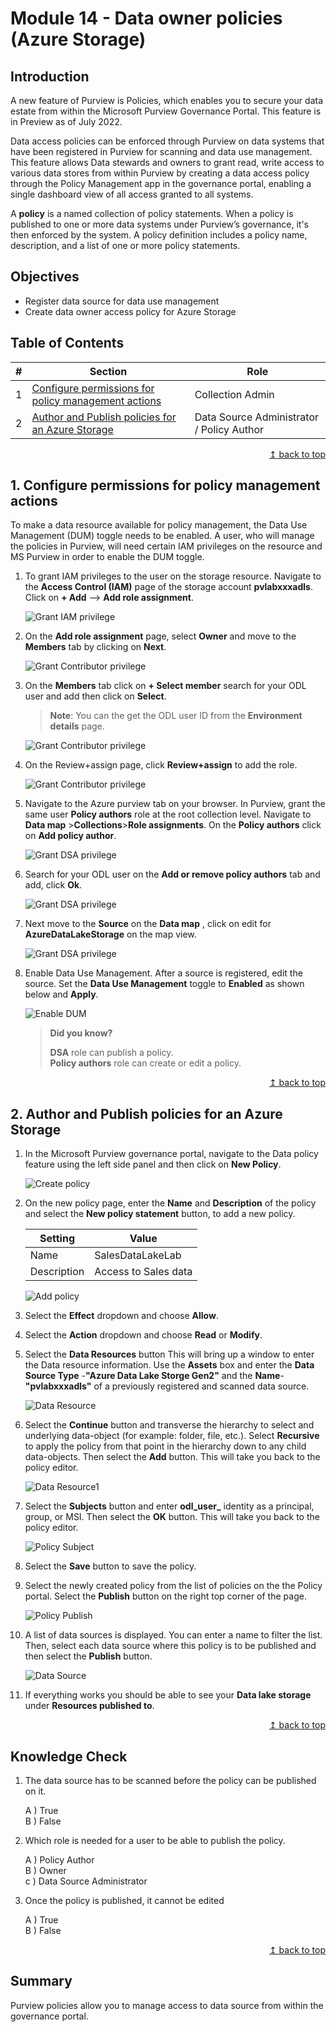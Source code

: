 # Module 14 - Data owner policies (Azure Storage)

## Introduction

A new feature of Purview is Policies, which enables you to secure your data estate from within the Microsoft Purview Governance Portal. This feature is in Preview as of July 2022.

Data access policies can be enforced through Purview on data systems that have been registered in Purview for scanning and data use management. This feature allows Data stewards and owners to grant read, write access to various data stores from within Purview by creating a data access policy through the Policy Management app in the governance portal, enabling a single dashboard view of all access granted to all systems.

A **policy** is a named collection of policy statements. When a policy is published to one or more data systems under Purview’s governance, it's then enforced by the system. A policy definition includes a policy name, description, and a list of one or more policy statements.

## Objectives

* Register data source for data use management
* Create data owner access policy for Azure Storage

## Table of Contents

| #  | Section | Role |
| --- | --- | --- |
| 1 | [Configure permissions for policy management actions](#1-configure-permissions-for-policy-management-actions) | Collection Admin |
| 2 | [Author and Publish policies for an Azure Storage](#2-Author-and-Publish-policies-for-an-Azure-Storage) | Data Source Administrator / Policy Author |

<div align="right"><a href="#module-14---data-owner-policies-azure-storage">↥ back to top</a></div>

## 1. Configure permissions for policy management actions

To make a data resource available for policy management, the Data Use Management (DUM) toggle needs to be enabled. A user, who will manage the policies in Purview, will need certain IAM privileges on the resource and MS Purview in order to enable the DUM toggle.

1. To grant IAM privileges to the user on the storage resource. Navigate to the **Access Control (IAM)** page of the storage account **pvlabxxxadls**. Click on **+ Add** --> **Add role assignment**. 

     ![Grant IAM privilege](../images/module14/14.01-storage-iam.png)

     
2. On the **Add role assignment** page, select **Owner** and move to the **Members** tab by clicking on **Next**.

   ![Grant Contributor privilege](../images/module14/M14-T1-img2.png)
   
3. On the **Members** tab click on **+ Select member** search for your ODL user and add then click on **Select**. 
   
   > **Note**: You can the get the ODL user ID from the **Environment details** page.
   
   ![Grant Contributor privilege](../images/module14/M14-T1-img3a.png) 

4. On the Review+assign page, click **Review+assign** to add the role.
     
     ![Grant Contributor privilege](../images/module14/M14-T1-img4a.png) 

5. Navigate to the Azure purview tab on your browser. In Purview, grant the same user **Policy authors** role at the root collection level. Navigate to **Data map** >**Collections**>**Role assignments**. On the **Policy authors** click on **Add policy author**.

     ![Grant DSA privilege](../images/module14/M14-T1-img5.png)

6. Search for your ODL user on the **Add or remove policy authors** tab and add, click **Ok**.

   ![Grant DSA privilege](../images/module14/M14-T1-img6.png)
   
 7. Next move to the **Source** on the **Data map** , click on edit for **AzureDataLakeStorage** on the map view.
    
      ![Grant DSA privilege](../images/module14/M14-T1-img7.png)

8. Enable Data Use Management. After a source is registered, edit the source. Set the **Data Use Management** toggle to **Enabled** as shown below and **Apply**.

    ![Enable DUM](../images/module14/M14-T1-img8a.png)

    > **Did you know?**
    >
    > **DSA** role can publish a policy.  
    > **Policy authors** role can create or edit a policy.

<div align="right"><a href="#module-14---data-owner-policies-azure-storage">↥ back to top</a></div>

## 2. Author and Publish policies for an Azure Storage

1. In the Microsoft Purview governance portal, navigate to the Data policy feature using the left side panel and then click on **New Policy**. 

    ![Create policy](../images/module14/14.07-create-policy.png)

2. On the new policy page, enter the **Name** and **Description** of the policy and select the **New policy statement** button, to add a new policy.
     
     |Setting|Value|
     |---|---|
     |Name| SalesDataLakeLab|
     |Description| Access to Sales data|

    ![Add policy](../images/module14/14.08-new-policy.png)

3. Select the **Effect** dropdown and choose **Allow**.

4. Select the **Action** dropdown and choose **Read** or **Modify**.

5. Select the **Data Resources** button This will bring up a window to enter the Data resource information. Use the **Assets** box and enter the **Data Source Type** -**"Azure Data Lake Storge Gen2"** and the **Name**-**"pvlabxxxadls"** of a previously registered and scanned data source.

    ![Data Resource](../images/module14/M14-T2-img2.png)

6. Select the **Continue** button and transverse the hierarchy to select and underlying data-object (for example: folder, file, etc.). Select **Recursive** to apply the policy from that point in the hierarchy down to any child data-objects. Then select the **Add** button. This will take you back to the policy editor.
    
    ![Data Resource1](../images/module14/14.10-data-resource2.png)

7. Select the **Subjects** button and enter **odl_user_<inject key="DeploymentID" enableCopy="false" />** identity as a principal, group, or MSI. Then select the **OK** button. This will take you back to the policy editor.

    ![Policy Subject](../images/module14/M14-T2-img3.png)

8. Select the **Save** button to save the policy.
9. Select the newly created policy from the list of policies on the the Policy portal. Select the **Publish** button on the right top corner of the page.

    ![Policy Publish](../images/module14/14.12-publish-policy.png)

10. A list of data sources is displayed. You can enter a name to filter the list. Then, select each data source where this policy is to be published and then select the **Publish** button.

    ![Data Source](../images/module14/M14-T2-img4.png)
  
  11. If everything works you should be able to see your **Data lake storage** under **Resources published to**.
    
   

<div align="right"><a href="#module-14---data-owner-policies-azure-storage">↥ back to top</a></div>

## Knowledge Check

1. The data source has to be scanned before the policy can be published on it.

    A ) True  
    B ) False  

2. Which role is needed for a user to be able to publish the policy.

    A ) Policy Author  
    B ) Owner  
    c ) Data Source Administrator  

3. Once the policy is published, it cannot be edited

    A ) True  
    B ) False  

<div align="right"><a href="#module-00---title">↥ back to top</a></div>

## Summary

Purview policies allow you to manage access to data source from within the governance portal.

